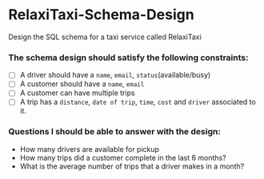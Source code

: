 # RelaxiTaxi-Schema-Design

Design the SQL schema for a taxi service called RelaxiTaxi

### The schema design should satisfy the following constraints:

- [ ] A driver should have a `name`, `email`, `status`(available/busy)
- [ ] A customer should have a `name`, `email`
- [ ] A customer can have multiple trips
- [ ] A trip has a `distance`, `date of trip`, `time`, `cost` and `driver` associated to it.

### Questions I should be able to answer with the design:

- How many drivers are available for pickup
- How many trips did a customer complete in the last 6 months?
- What is the average number of trips that a driver makes in a month?
